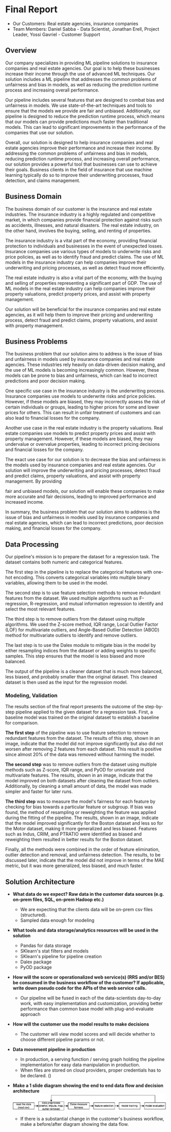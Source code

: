# Final Report

- Our Customers: Real estate agencies, insurance companies
- Team Members: Daniel Sabba - Data Scientist, Jonathan Erell, Project Leader, Yossi Gavriel - Customer Support

## Overview
Our company specializes in providing ML pipeline solutions to insurance companies and real estate agencies. Our goal is to help these businesses increase their income through the use of advanced ML techniques. Our solution includes a ML pipeline that addresses the common problems of unfairness and bias in models, as well as reducing the prediction runtime process and increasing overall performance.

Our pipeline includes several features that are designed to combat bias and unfairness in models. We use state-of-the-art techniques and tools to ensure that the models we provide are fair and unbiased. Additionally, our pipeline is designed to reduce the prediction runtime process, which means that our models can provide predictions much faster than traditional models. This can lead to significant improvements in the performance of the companies that use our solution. <br>

Overall, our solution is designed to help insurance companies and real estate agencies improve their performance and increase their income.
By addressing the common problems of unfairness and bias in models, reducing prediction runtime process, and increasing overall performance, our solution provides a powerful tool that businesses can use to achieve their goals.
Business clients in the field of insurance that use machine learning typically do so to improve their underwriting processes, fraud detection, and claims management.

## Business Domain

The business domain of our customer is the insurance and real estate industries. The insurance industry is a highly regulated and competitive market, in which companies provide financial protection against risks such as accidents, illnesses, and natural disasters. The real estate industry, on the other hand, involves the buying, selling, and renting of properties.

The insurance industry is a vital part of the economy, providing financial protection to individuals and businesses in the event of unexpected losses. Insurance companies use various types of models to underwrite risks and price policies, as well as to identify fraud and predict claims. The use of ML models in the insurance industry can help companies improve their underwriting and pricing processes, as well as detect fraud more efficiently.

The real estate industry is also a vital part of the economy, with the buying and selling of properties representing a significant part of GDP. The use of ML models in the real estate industry can help companies improve their property valuations, predict property prices, and assist with property management.

Our solution will be beneficial for the insurance companies and real estate agencies, as it will help them to improve their pricing and underwriting process, detect fraud and predict claims, property valuations, and assist with property management.

## Business Problems

The business problem that our solution aims to address is the issue of bias and unfairness in models used by insurance companies and real estate agencies. These industries rely heavily on data-driven decision making, and the use of ML models is becoming increasingly common. However, these models can be prone to bias and unfairness, which can lead to incorrect predictions and poor decision making.

One specific use case in the insurance industry is the underwriting process. Insurance companies use models to underwrite risks and price policies. However, if these models are biased, they may incorrectly assess the risk of certain individuals or groups, leading to higher prices for some and lower prices for others. This can result in unfair treatment of customers and can also lead to financial losses for the company.

Another use case in the real estate industry is the property valuations. Real estate companies use models to predict property prices and assist with property management. However, if these models are biased, they may undervalue or overvalue properties, leading to incorrect pricing decisions and financial losses for the company.

The exact use case for our solution is to decrease the bias and unfairness in the models used by insurance companies and real estate agencies. Our solution will improve the underwriting and pricing processes, detect fraud and predict claims, property valuations, and assist with property management. By providing

fair and unbiased models, our solution will enable these companies to make more accurate and fair decisions, leading to improved performance and increased income.

In summary, the business problem that our solution aims to address is the issue of bias and unfairness in models used by insurance companies and real estate agencies, which can lead to incorrect predictions, poor decision making, and financial losses for the company.

## Data Processing

Our pipeline's mission is to prepare the dataset for a regression task. The dataset contains both numeric and categorical features.

The first step in the pipeline is to replace the categorical features with one-hot encoding. This converts categorical variables into multiple binary variables, allowing them to be used in the model.

The second step is to use feature selection methods to remove redundant features from the dataset. We used multiple algorithms such as F-regression, R-regression, and mutual information regression to identify and select the most relevant features.

The third step is to remove outliers from the dataset using multiple algorithms. We used the Z-score method, IQR range, Local Outlier Factor (LOF) for multivariate outliers, and Angle-Based Outlier Detection (ABOD) method for multivariate outliers to identify and remove outliers.

The last step is to use the Dalex module to mitigate bias in the model by either resampling indices from the dataset or adding weights to specific samples. This step ensures that the model is less biased and more balanced.

The output of the pipeline is a cleaner dataset that is much more balanced, less biased, and probably smaller than the original dataset. This cleaned dataset is then used as the input for the regression model.

### Modeling, Validation

The results section of the final report presents the outcome of the step-by-step pipeline applied to the given dataset for a regression task. First, a baseline model was trained on the original dataset to establish a baseline for comparison.

**The first step** of the pipeline was to use feature selection to remove redundant features from the dataset. The results of this step, shown in an image, indicate that the model did not improve significantly but also did not worsen after removing 2 features from each dataset. This result is positive since almost 20% of the data was removed without harming the model.

**The second step** was to remove outliers from the dataset using multiple methods such as Z-score, IQR range, and PyOD for univariate and multivariate features. The results, shown in an image, indicate that the model improved on both datasets after cleaning the dataset from outliers. Additionally, by cleaning a small amount of data, the model was made simpler and faster for later runs.

**The third step** was to measure the model's fairness for each feature by checking for bias towards a particular feature or subgroup. If bias was found, the method of resampling or reweighting the feature was applied during the fitting of the pipeline. The results, shown in an image, indicate that the model improved significantly for the Boston dataset and less so for the Motor dataset, making it more generalized and less biased. Features such as Indus, CRIM, and PTRATIO were identified as biased and reweighting them resulted in better results for the Boston dataset.

Finally, all the methods were combined in the order of feature elimination, outlier detection and removal, and unfairness detection. The results, to be discussed later, indicate that the model did not improve in terms of the MAE metric, but it was more generalized, less biased, and much faster.

## Solution Architecture
* **What data do we expect? Raw data in the customer data sources (e.g. on-prem files, SQL, on-prem Hadoop etc.)**
  * We are expecting that the clients data will be on-prem csv files (structured).
  * Sampled data enough for modeling 

* **What tools and data storage/analytics resources will be used in the solution**
  * Pandas for data storage
  * SKlearn's stat filters and models
  * SKlearn's pipeline for pipeline creation
  * Dalex package
  * PyOD package
  
* **How will the score or operationalized web service(s) (RRS and/or BES) be consumed in the business workflow of the customer? If applicable, write down pseudo code for the APIs of the web service calls.**
  * Our pipeline will be fused in each of the data-scientists day-to-day work, with easy implementation and customization, providing better performance than common base model with plug-and-evaluate approach
* **How will the customer use the model results to make decisions**
  * The customer will view model scores and will decide whether to choose different pipeline params or not.
* **Data movement pipeline in production**
  * In production, a serving function / serving graph holding the pipeline implementation for easy data manipulation in production.
  * When files are stored on cloud providers, proper credentials has to be declared. ()
* **Make a 1 slide diagram showing the end to end data flow and decision architecture**
  ![my diagram](my_diagram.jpg)
    * If there is a substantial change in the customer's business workflow, make a before/after diagram showing the data flow.

